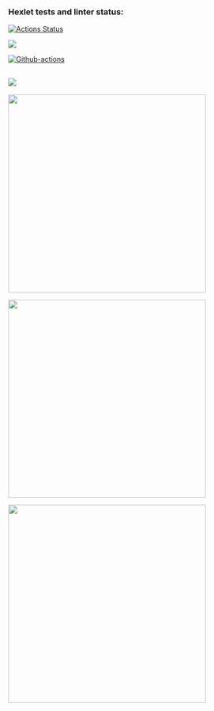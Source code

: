 ### Hexlet tests and linter status:
[![Actions Status](https://github.com/evgenpush/java-project-lvl2/workflows/hexlet-check/badge.svg)](https://github.com/evgenpush/java-project-lvl2/actions)

<a href="https://codeclimate.com/github/evgenpush/java-project-lvl2"><img src="https://api.codeclimate.com/v1/badges/a99a88d28ad37a79dbf6/maintainability" /></a>

[![Github-actions](https://github.com/evgenpush/java-project-lvl2/actions/workflows/github-actions.yml/badge.svg)](https://github.com/evgenpush/java-project-lvl2/actions/workflows/github-actions.yml)

<a href="https://codeclimate.com/github/evgenpush/java-project-lvl2/test_coverage"><img src="https://api.codeclimate.com/v1/badges/7fa9ef4c537ea4bdc49e/test_coverage" /></a>
---

<a href="https://asciinema.org/a/Fiv4QxbjH7avCNILkzjkbYXRU" target="_blank"><img src="https://asciinema.org/a/Fiv4QxbjH7avCNILkzjkbYXRU.svg" width="400"/></a>

<a href="https://asciinema.org/a/ndcxhdcaP5nOEbPSwBeqwBR2k" target="_blank"><img src="https://asciinema.org/a/ndcxhdcaP5nOEbPSwBeqwBR2k.svg" width="400"/></a>

<a href="https://asciinema.org/a/jS66tVdh0pLDL8MC8yCvgsxSL" target="_blank"><img src="https://asciinema.org/a/jS66tVdh0pLDL8MC8yCvgsxSL.svg" width="400"/></a>
